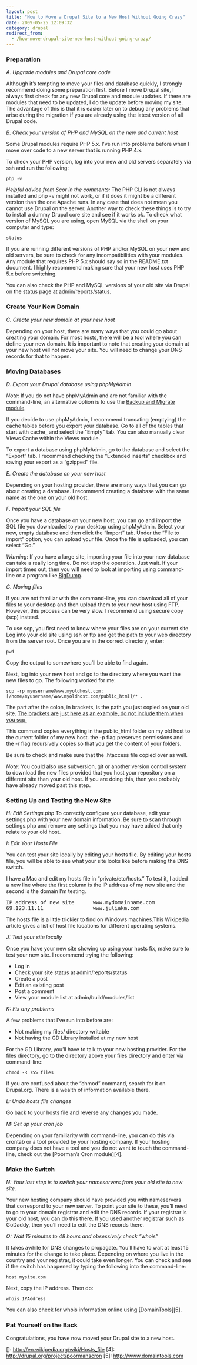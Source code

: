 ```yaml
---
layout: post
title: "How to Move a Drupal Site to a New Host Without Going Crazy"
date: 2009-05-25 12:09:32
category: drupal
redirect_from:
  - /how-move-drupal-site-new-host-without-going-crazy/
---
```


<h3 id="preparation">
  Preparation
</h3>

*A. Upgrade modules and Drupal core code*

Although it’s tempting to move your files and database quickly, I strongly recommend doing some preparation first. Before I move Drupal site, I always first check for any new Drupal core and module updates. If there are modules that need to be updated, I do the update before moving my site. The advantage of this is that it is easier later on to debug any problems that arise during the migration if you are already using the latest version of all Drupal code. 

*B. Check your version of PHP and MySQL on the new and current host*

Some Drupal modules require PHP 5.x. I’ve run into problems before when I move over code to a new server that is running PHP 4.x. 

To check your PHP version, log into your new and old servers separately via ssh and run the following:

` php -v ` 

*Helpful advice from Scor in the comments:* The PHP CLI is not always installed and php -v might not work, or if it does it might be a different version than the one Apache runs. In any case that does not mean you cannot use Drupal on the server. Another way to check these things is to try to install a dummy Drupal core site and see if it works ok. 
To check what version of MySQL you are using, open MySQL via the shell on your computer and type:

`status` 

If you are running different versions of PHP and/or MySQL on your new and old servers, be sure to check for any incompatibilities with your modules. Any module that requires PHP 5.x should say so in the README.txt document. I highly recommend making sure that your new host uses PHP 5.x before switching. 

You can also check the PHP and MySQL versions of your old site via Drupal on the status page at admin/reports/status.

<h3 id="create_your_new_domain">
  Create Your New Domain
</h3>

*C. Create your new domain at your new host*

Depending on your host, there are many ways that you could go about creating your domain. For most hosts, there will be a tool where you can define your new domain. It is important to note that creating your domain at your new host will not move your site. You will need to change your DNS records for that to happen. 

<h3 id="moving_databases">
  Moving Databases
</h3>

*D. Export your Drupal database using phpMyAdmin*

*Note:* If you do not have phpMyAdmin and are not familiar with the command-line, an alternative option is to use the [Backup and Migrate module][1]. 

If you decide to use phpMyAdmin, I recommend truncating (emptying) the cache tables before you export your database. Go to all of the tables that start with cache_ and select the "Empty" tab. You can also manually clear Views Cache within the Views module. 

To export a database using phpMyAdmin, go to the database and select the “Export” tab. I recommend checking the “Extended inserts” checkbox and saving your export as a “gzipped” file. 

*E. Create the database on your new host*

Depending on your hosting provider, there are many ways that you can go about creating a database. I recommend creating a database with the same name as the one on your old host. 

*F. Import your SQL file*

Once you have a database on your new host, you can go and import the SQL file you downloaded to your desktop using phpMyAdmin. Select your new, empty database and then click the “Import” tab. Under the “File to import” option, you can upload your file. Once the file is uploaded, you can select “Go.”

*Warning*: If you have a large site, importing your file into your new database can take a really long time. Do not stop the operation. Just wait. If your import times out, then you will need to look at importing using command-line or a program like [BigDump][2]. 

*G. Moving files*

If you are not familiar with the command-line, you can download all of your files to your desktop and then upload them to your new host using FTP. However, this process can be very slow. I recommend using secure copy (scp) instead. 

To use scp, you first need to know where your files are on your current site. Log into your old site using ssh or ftp and get the path to your web directory from the server root. Once you are in the correct directory, enter:

`pwd` 

Copy the output to somewhere you’ll be able to find again. 

Next, log into your new host and go to the directory where you want the new files to go. The following worked for me:

`scp -rp myusername@www.myoldhost.com:[/home/myusername/www.myoldhost.com/public_html]/* .` 

The part after the colon, in brackets, is the path you just copied on your old site. <u>The brackets are just here as an example, do not include them when you scp.</u>

This command copies everything in the public_html folder on my old host to the current folder of my new host. the -p flag preserves permissions and the -r flag recursively copies so that you get the content of your folders.

Be sure to check and make sure that the .htaccess file copied over as well. 

*Note:* You could also use subversion, git or another version control system to download the new files provided that you host your repository on a different site than your old host. If you are doing this, then you probably have already moved past this step. 
<h3 id="setting_up_and_testing_the_new_site">
  Setting Up and Testing the New Site
</h3>

*H: Edit Settings.php* To correctly configure your database, edit your settings.php with your new domain information. Be sure to scan through settings.php and remove any settings that you may have added that only relate to your old host. 

*I: Edit Your Hosts File*

You can test your site locally by editing your hosts file. By editing your hosts file, you will be able to see what your site looks like before making the DNS switch. 

I have a Mac and edit my hosts file in “private/etc/hosts.” To test it, I added a new line where the first column is the IP address of my new site and the second is the domain I’m testing. 

<pre>IP address of new site      www.mydomainname.com
69.123.11.11                www.juliakm.com
</pre>

The hosts file is a little trickier to find on Windows machines.This Wikipedia article gives a list of host file locations for different operating systems.</p> 

*J: Test your site locally*

Once you have your new site showing up using your hosts fix, make sure to test your new site. I recommend trying the following: 

*   Log in
*   Check your site status at admin/reports/status
*   Create a post
*   Edit an existing post
*   Post a comment
*   View your module list at admin/build/modules/list

*K: Fix any problems*

A few problems that I’ve run into before are: 

*   Not making my files/ directory writable
*   Not having the GD Library installed at my new host

For the GD Library, you’ll have to talk to your new hosting provider. For the files directory, go to the directory above your files directory and enter via command-line: 

`chmod -R 755 files` 

If you are confused about the “chmod” command, search for it on Drupal.org. There is a wealth of information available there. 

*L: Undo hosts file changes*

Go back to your hosts file and reverse any changes you made. 

*M: Set up your cron job*

Depending on your familiarity with command-line, you can do this via crontab or a tool provided by your hosting company. If your hosting company does not have a tool and you do not want to touch the command-line, check out the [Poorman’s Cron module][4]. 

<h3 id="make_the_switch">
  Make the Switch
</h3>

*N: Your last step is to switch your nameservers from your old site to new site.*

Your new hosting company should have provided you with nameservers that correspond to your new server. To point your site to these, you’ll need to go to your domain registrar and edit the DNS records. If your registrar is your old host, you can do this there. If you used another registrar such as GoDaddy, then you’ll need to edit the DNS records there. 

*O: Wait 15 minutes to 48 hours and obsessively check “whois”*

It takes awhile for DNS changes to propagate. You’ll have to wait at least 15 minutes for the change to take place. Depending on where you live in the country and your registrar, it could take even longer. You can check and see if the switch has happened by typing the following into the command-line:

`host mysite.com` 

Next, copy the IP address. Then do: 

`whois IPAddress ` 

You can also check for whois information online using [DomainTools][5]. 

<h3 id="pat_yourself_on_the_back">
  Pat Yourself on the Back
</h3>

Congratulations, you have now moved your Drupal site to a new host.

 [1]: http://drupal.org/project/backup_migrate
 [2]: http://www.ozerov.de/bigdump.php
 []: http://en.wikipedia.org/wiki/Hosts_file
 [4]: http://drupal.org/project/poormanscron
 [5]: http://www.domaintools.com
